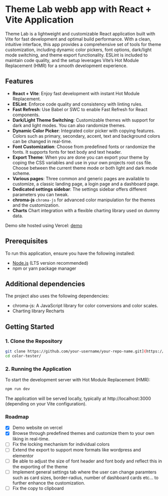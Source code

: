 # Theme Lab webb app with React + Vite Application

Theme Lab is a lightweight and customizable React application built with Vite for fast development and optimal build performance. With a clean, intuitive interface, this app provides a comprehensive set of tools for theme customization, including dynamic color pickers, font options, dark/light mode switching, and theme export functionality. ESLint is included to maintain code quality, and the setup leverages Vite’s Hot Module Replacement (HMR) for a smooth development experience.

## Features

- **React + Vite**: Enjoy fast development with instant Hot Module Replacement.
- **ESLint**: Enforce code quality and consistency with linting rules.
- **Fast Refresh**: Use Babel or SWC to enable Fast Refresh for React components.
- **Dark/Light Theme Switching**: Customizable themes with support for dark and light modes. You can also randomize themes.
- **Dynamic Color Picker**: Integrated color picker with copying features. Colors such as primary, secondary, accent, text and background colors can be changed in real-time.
- **Font Customization**: Choose from predefined fonts or randomize the fonts. It supports fonts for text body and text header.
- **Export Theme**: When you are done you can export your theme by coping the CSS variables and use in your own projects root css file. Choose between the current theme mode or both light and dark mode scheme.
- **Various pages**: Three common and generic pages are available to customize, a classic landing page, a login page and a dashboard page.
- **Dedicated settings sidebar**: The settings sidebar offers different parameters you can tweak.
- **chroma-js** `chroma-js` for advanced color manipulation for the themes and the customization.
- **Charts** Chart integration with a flexible charting library used on dummy data.


Demo site hosted using Vercel: [demo](https://react-color-tester.vercel.app/)

## Prerequisites

To run this application, ensure you have the following installed:

- [Node.js](https://nodejs.org/en/download/) (LTS version recommended)
- npm or yarn package manager

## Additional dependencies
The project also uses the following dependencies:

- chroma-js: A JavaScript library for color conversions and color scales.
- Charting library Recharts


## Getting Started

### 1. Clone the Repository

```bash
git clone https://github.com/your-username/your-repo-name.git](https://github.com/Hashtagsmile/react-color-tester.git
cd color-tester/
```

### 2. Running the Application
To start the development server with Hot Module Replacement (HMR):
```bash
npm run dev
```
The application will be served locally, typically at http://localhost:3000 (depending on your Vite configuration).


### Roadmap
- [x] Demo website on vercel
- [x] Browse through predefined themes and customize them to your own liking in real-time.
- [ ] Fix the locking mechanism for individual colors
- [ ] Extend the export to support more formats like wordpress and elementor
- [ ] Be able to adjust the size of font header and font body and reflect this in the exporting of the theme
- [ ] Implement general settings tab where the user can change paramters such as card sizes, border-radius, number of dashboard cards etc... to further enhance the customization.
- [ ] Fix the copy to clipboard
